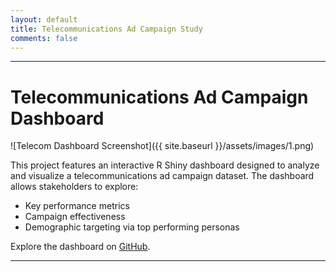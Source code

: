 ```yaml
---
layout: default
title: Telecommunications Ad Campaign Study
comments: false
---
```

---

# Telecommunications Ad Campaign Dashboard

![Telecom Dashboard Screenshot]({{ site.baseurl }}/assets/images/1.png)

This project features an interactive R Shiny dashboard designed to analyze and visualize a telecommunications ad campaign dataset. The dashboard allows stakeholders to explore:
- Key performance metrics
- Campaign effectiveness
- Demographic targeting via top performing personas

Explore the dashboard on [GitHub](https://github.com/your-repo-link).

---
